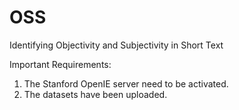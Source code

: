 # OSS
Identifying Objectivity and Subjectivity in Short Text


Important Requirements:

1. The Stanford OpenIE server need to be activated.
2. The datasets have been uploaded.
